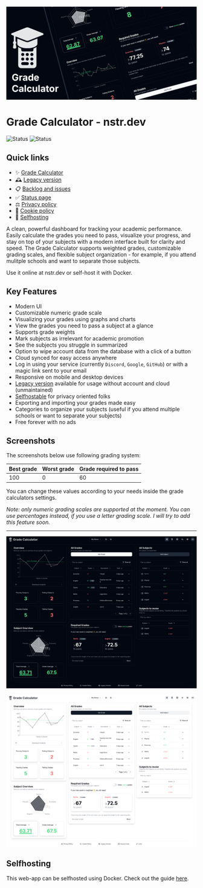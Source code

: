 ![Banner](https://github.com/noahstreller/grade-calculator/blob/main/public/feature-banner.png?raw=true)

# Grade Calculator - nstr.dev

![Status](https://status.cloud.nstr.dev/api/badge/1/status)
![Status](https://status.cloud.nstr.dev/api/badge/1/uptime/48)

## Quick links

- ✨ [Grade Calculator](https://grades.nstr.dev)
- 🕰️ [Legacy version](https://legacy.grades.nstr.dev)
- 📋 [Backlog and issues](https://links.nstr.dev/projects-grades)
- ✅ [Status page](https://status.cloud.nstr.dev/status/grades)
- ⚖️ [Privacy policy](http://grades.nstr.dev/privacy)
- 🍪 [Cookie policy](https://grades.nstr.dev/cookies)
- 🔌 [Selfhosting](https://links.nstr.dev/projects-grades?page=selfhosting)

A clean, powerful dashboard for tracking your academic performance.
Easily calculate the grades you need to pass, visualize your progress, and stay on top of your subjects with a modern interface built for clarity and speed. The Grade Calculator supports weighted grades, customizable grading scales, and flexible subject organization - for example, if you attend mulitple schools and want to separate those subjects.

Use it online at nstr.dev or self-host it with Docker.

## Key Features

- Modern UI
- Customizable numeric grade scale
- Visualizing your grades using graphs and charts
- View the grades you need to pass a subject at a glance
- Supports grade weights
- Mark subjects as irrelevant for academic promotion
- See the subjects you struggle in summarized
- Option to wipe account data from the database with a click of a button
- Cloud synced for easy access anywhere
- Log in using your service (currently `Discord`, `Google`, `GitHub`) or with a magic link sent to your email
- Responsive on mobile and desktop devices
- [Legacy version](https://legacy.grades.nstr.dev/) available for usage without account and cloud (unmaintained)
- [Selfhostable](https://links.nstr.dev/projects-grades?page=selfhosting) for privacy oriented folks
- Exporting and importing your grades made easy
- Categories to organize your subjects (useful if you attend multiple schools or want to separate your subjects)
- Free forever with no ads

## Screenshots

The screenshots below use following grading system:

| Best grade | Worst grade | Grade required to pass |
| ---------- | ----------- | ---------------------- |
| 100        | 0           | 60                     |

You can change these values according to your needs inside the grade calculators settings.

_Note: only numeric grading scales are supported at the moment. You can use percentages instead, if you use a letter grading scale. I will try to add this feature soon._

---

![Dark Screenshot](https://github.com/noahstreller/grade-calculator/blob/main/public/screenshot-dark.png?raw=true)

![Light Screenshot](https://github.com/noahstreller/grade-calculator/blob/main/public/screenshot-light.png?raw=true)

## Selfhosting

This web-app can be selfhosted using Docker. Check out the guide [here](https://links.nstr.dev/projects-grades?page=selfhosting).
